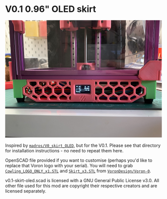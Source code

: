 # V0.1 0.96" OLED skirt

![Crappy photo](photo.jpg)

Inspired by [`madros/V0_skirt_OLED`](https://github.com/VoronDesign/VoronUsers/tree/master/printer_mods/madros/V0_skirt_OLED), but for the V0.1. Please see that directory for installation instructions - no need to repeat them here.

OpenSCAD file provided if you want to customise (perhaps you'd like to replace that Voron logo with your serial).
You will need to grab [`Cowling_LOGO_ONLY_x1.STL`](https://github.com/VoronDesign/Voron-0/blob/V0.1/STLs/Toolheads/Mini_Afterburner/Cowling_LOGO_ONLY_x1.STL) and [`Skirt_x3.STL`](https://github.com/VoronDesign/Voron-0/blob/V0.1/STLs/Skirt_x3.STL) from [`VoronDesign/Voron-0`](https://github.com/VoronDesign/Voron-0/releases/tag/V0.1).

v0.1-skirt-oled.scad is licensed with a GNU General Public License v3.0. All other file used for this mod are copyright their respective creators and are licensed separately.